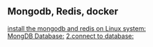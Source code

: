 ## Mongodb, Redis, docker
[install the mongodb and redis on Linux system:](https://github.com/GlennOu66304/Data-Sciences/blob/master/Python%20And%20Python%20Craw/Wechat%20minning/We%20chat%20article%20spider.md)   
[MongDB Database:](https://github.com/GlennOu66304/bucket-list-mevn) 
[2.connect to database:](https://github.com/GlennOu66304/Fullstack-Enterprise-MEVN-Mongo-Express-Vue-and-Node)  
